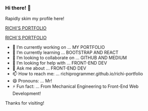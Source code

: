 ### Hi there! 👋

Rapidly skim my profile here!

<a href="https://richiprogrammer.github.io/richi-portfolio/" target="_blank">RICHI'S PORTFOLIO</a>

[RICHI´S PORTFOLIO](https://richiprogrammer.github.io/richi-portfolio/ "Visit Richi's Portfolio!")

- 🔭 I’m currently working on ... MY PORTFOLIO
- 🌱 I’m currently learning ... BOOTSTRAP AND REACT
- 👯 I’m looking to collaborate on ... GITHUB AND MEDIUM
- 🤔 I’m looking for help with ... FRONT-END DEV
- 💬 Ask me about ... FRONT-END DEV
- 📫 How to reach me: ... richiprogrammer.github.io/richi-portfolio
- 😄 Pronouns: ... Mr!
- ⚡ Fun fact:  ... From Mechanical Engineering to Front-End Web Development!


Thanks for visiting!
